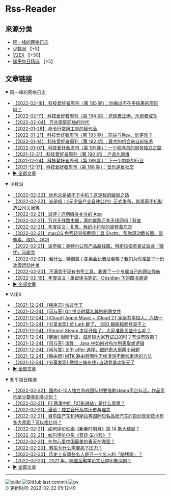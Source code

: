 # Rss-Reader

## 来源分类

* [阮一峰的网络日志](#阮一峰的网络日志)
* [少数派](#少数派) 【+5】
* [V2EX](#V2EX) 【+50】
* [知乎每日精选](#知乎每日精选) 【+5】

## 文章链接

<details open>
    <summary id="阮一峰的网络日志">
     阮一峰的网络日志
    </summary>


* [【2022-02-18】 科技爱好者周刊（第 195 期）：你做过不在乎结果的项目吗？](http://www.ruanyifeng.com/blog/2022/02/weekly-issue-195.html)
* [【2022-02-11】 科技爱好者周刊（第 194 期）：悲观者正确，乐观者成功](http://www.ruanyifeng.com/blog/2022/02/weekly-issue-194.html)
* [【2022-02-04】 万兆家庭网络的时代](http://www.ruanyifeng.com/blog/2022/02/10g-ethernet.html)
* [【2022-01-28】 命令行常用工具的替代品](http://www.ruanyifeng.com/blog/2022/01/cli-alternative-tools.html)
* [【2022-01-21】 科技爱好者周刊（第 193 期）：前端与后端，谁更难？](http://www.ruanyifeng.com/blog/2022/01/weekly-issue-193.html)
* [【2022-01-14】 科技爱好者周刊（第 192 期）：最大的机会来自新技术](http://www.ruanyifeng.com/blog/2022/01/weekly-issue-192.html)
* [【2022-01-07】 科技爱好者周刊（第 191 期）：一个程序员的财务独立之路](http://www.ruanyifeng.com/blog/2022/01/weekly-issue-191.html)
* [【2021-12-31】 科技爱好者周刊（第 190 期）：产品化思维](http://www.ruanyifeng.com/blog/2021/12/weekly-issue-190.html)
* [【2021-12-24】 科技爱好者周刊（第 189 期）：下一个内卷的行业](http://www.ruanyifeng.com/blog/2021/12/weekly-issue-189.html)
* [【2021-12-17】 科技爱好者周刊（第 188 期）：音乐是反社交](http://www.ruanyifeng.com/blog/2021/12/weekly-issue-188.html)
* [:arrow_forward: 全部文章](data/阮一峰的网络日志.md)
</details>

<details open>
    <summary id="少数派">
     少数派
    </summary>


* [【2022-02-22】 你也总是放不下手机？这是我的破局之路](https://sspai.com/post/71545)
* [【2022-02-22】 派早报：《元宇宙产业自律公约》正式发布，新黑莓手机制造公司关闭等](https://sspai.com/post/71592)
* [【2022-02-21】 派评 | 近期值得关注的 App](https://sspai.com/post/71584)
* [【2022-02-21】 万兆无线路由器，真的能跑万兆无线网吗 | 科普](https://sspai.com/post/71581)
* [【2022-02-21】 年度征文 | 复盘，我的小户型的装修备忘录](https://sspai.com/post/71343)
* [【2022-02-21】 macOS 免费轻量级截图工具 Shottr，帮你滚动截长图、量像素、取色、OCR](https://sspai.com/post/71485)
* [【2022-02-21】 派早报：英特尔公布产品路线图，特斯拉指责美证监会「骚扰」马斯克](https://sspai.com/post/71565)
* [【2022-02-20】 看什么 · 特别篇丨冬奥会比赛没看够？我们为你准备了一份冰雪运动片单](https://sspai.com/post/71554)
* [【2022-02-20】 不满意于现有书签工具，我做了一个专属自己的网址导航](https://sspai.com/post/71555)
* [【2022-02-19】 年度征文 | 重塑读书笔记：Obsidian 下的图书阅读](https://sspai.com/post/71405)
* [:arrow_forward: 全部文章](data/少数派.md)
</details>

<details open>
    <summary id="V2EX">
     V2EX
    </summary>


* [【2021-12-24】 [程序员] 快过年了](https://www.v2ex.com/t/824201)
* [【2021-12-24】 [问与答] Git 提交时莫名其妙删除文件](https://www.v2ex.com/t/824200)
* [【2021-12-24】 [iCloud] Apple Music + iCloud 2T 家庭共享招人，六缺一](https://www.v2ex.com/t/824199)
* [【2021-12-24】 [分享发现] 给 Lark 跪了， SSO 跟邮箱都登录不上](https://www.v2ex.com/t/824198)
* [【2021-12-24】 [Steam] Steam 冬促开始了，大家准备买些什么呢？](https://www.v2ex.com/t/824197)
* [【2021-12-24】 [健康] 眼睛干涩，湿房镜大家有试过的吗？有没有效果？](https://www.v2ex.com/t/824196)
* [【2021-12-24】 [问与答] 请教： Java 中如何对布尔列表取或逻辑](https://www.v2ex.com/t/824194)
* [【2021-12-24】 [问与答] 关于 offer 选择，很好奇大家两个问题](https://www.v2ex.com/t/824192)
* [【2021-12-24】 [路由器] MTK 路由器固件无线漫游不断线重连的方法](https://www.v2ex.com/t/824191)
* [【2021-12-24】 [分享发现] 微信三端在线+自动登录功能无了](https://www.v2ex.com/t/824190)
* [:arrow_forward: 全部文章](data/V2EX.md)
</details>

<details open>
    <summary id="知乎每日精选">
     知乎每日精选
    </summary>


* [【2022-02-22】 国内4-10人独立游戏团队想要借助steam平台存活，作品平均至少要卖到多少份？](http://www.zhihu.com/question/60895931/answer/181740486?utm_campaign=rss&utm_medium=rss&utm_source=rss&utm_content=title)
* [【2022-02-21】 F1 赛事中的「幻影进站」是什么意思？](http://www.zhihu.com/question/511826289/answer/2317804327?utm_campaign=rss&utm_medium=rss&utm_source=rss&utm_content=title)
* [【2022-02-21】 漫谈：独立音乐及其历史与理念](http://zhuanlan.zhihu.com/p/470252142?utm_campaign=rss&utm_medium=rss&utm_source=rss&utm_content=title)
* [【2022-02-21】 目前国产车和特斯拉等国际知名品牌汽车的自动驾驶技术有多大差距？可以相比吗？](http://www.zhihu.com/question/432871280/answer/2357340347?utm_campaign=rss&utm_medium=rss&utm_source=rss&utm_content=title)
* [【2022-02-21】 如何评价动画《新秦时明月》第 14 集大结局？](http://www.zhihu.com/question/516894392/answer/2352633760?utm_campaign=rss&utm_medium=rss&utm_source=rss&utm_content=title)
* [【2022-02-21】 如何评价电影《奇迹·笨小孩》？](http://www.zhihu.com/question/513091988/answer/2356004749?utm_campaign=rss&utm_medium=rss&utm_source=rss&utm_content=title)
* [【2022-02-21】 在你心里中国最美的春天在哪里？](http://www.zhihu.com/question/517325660/answer/2357116931?utm_campaign=rss&utm_medium=rss&utm_source=rss&utm_content=title)
* [【2022-02-20】 赛车为什么需要高下压力？](http://www.zhihu.com/question/517188690/answer/2356269802?utm_campaign=rss&utm_medium=rss&utm_source=rss&utm_content=title)
* [【2022-02-20】 历史上有哪些名人是另一个名人的「脑残粉」？](http://www.zhihu.com/question/24386698/answer/2345304506?utm_campaign=rss&utm_medium=rss&utm_source=rss&utm_content=title)
* [【2022-02-20】 2021 年，哪些金融学论文让你印象深刻？](http://www.zhihu.com/question/461125440/answer/2246662659?utm_campaign=rss&utm_medium=rss&utm_source=rss&utm_content=title)
* [:arrow_forward: 全部文章](data/知乎每日精选.md)
</details>


---

![build](https://github.com/LikaiLee/rss-reader/workflows/rss%20reader/badge.svg)
![GitHub last commit](https://img.shields.io/github/last-commit/likailee/rss-reader)
![pv](https://pageview.vercel.app/?github_user=likailee) <br>
:alarm_clock: 更新时间: 2022-02-22 05:12:49